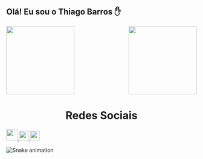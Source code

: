 
## Olá! Eu sou o Thiago Barros ✋

<div>
  
  <img  height="180em" src="https://github-readme-stats.vercel.app/api?username=intergriff&show_icons=true&theme=great-gatsby&include_all_commits=true&count_private=true"/>
  <img align="right" height="180em" src="https://github-readme-stats.vercel.app/api/top-langs/?username=intergriff&layout=compact&langs_count=16&theme=great-gatsby"/>
</div>

    
  
  <h1 align="center">Redes Sociais</h1>
    <a href = "mailto: tbarroscandido@gmail.com">
      <img width="30" src="gmail.svg">
    </a>
    <a href = "https://www.linkedin.com/in/thiagointergriff/">
      <img width="25" src="linkedin.svg">
    </a>
     </a>
    <a href = "https://www.instagram.com/intergriff_/">
      <img width="25" src="instagram.png">
    </a>
</div>
  
![Snake animation](https://github.com/intergriff/intergriff/blob/output/github-contribution-grid-snake.svg)
